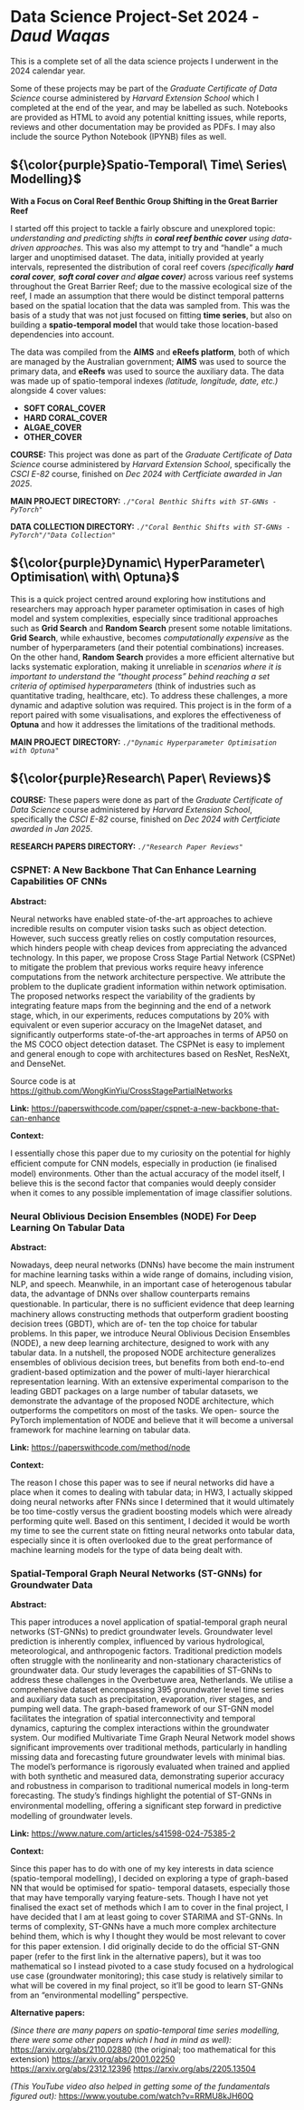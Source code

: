 # Data Science Project-Set 2024 - *Daud Waqas*

This is a complete set of all the data science projects I underwent in the 2024 calendar year. 

Some of these projects may be part of the *Graduate Certificate of Data Science* course administered by *Harvard Extension School* which I completed at the end of the year, and may be labelled as such. Notebooks are provided as HTML to avoid any potential knitting issues, while reports, reviews and other documentation may be provided as PDFs. I may also include the source Python Notebook (IPYNB) files as well.

## ${\color{purple}Spatio-Temporal\ Time\ Series\ Modelling}$
**With a Focus on Coral Reef Benthic Group Shifting in the Great Barrier Reef**

I started off this project to tackle a fairly obscure and unexplored topic: *understanding and predicting shifts in **coral reef benthic cover** using data-driven approaches*. This was also my attempt to try and “handle” a much larger and unoptimised dataset. The data, initially provided at yearly intervals, represented the distribution of coral reef covers *(specifically **hard coral cover**, **soft coral cover** and **algae cover**)* across various reef systems throughout the Great Barrier Reef; due to the massive ecological size of the reef, I made an assumption that there would be distinct temporal patterns based on the spatial location that the data was sampled from. This was the basis of a study that was not just focused on fitting **time series**, but also on building a **spatio-temporal model** that would take those location-based dependencies into account.

The data was compiled from the **AIMS** and **eReefs platform**, both of which are managed by the Australian government; **AIMS** was used to source the primary data, and **eReefs** was used to source the auxiliary data. The data was made up of spatio-temporal indexes *(latitude, longitude, date, etc.)* alongside 4 cover values:

* **SOFT CORAL_COVER**
* **HARD CORAL_COVER**
* **ALGAE_COVER**
* **OTHER_COVER**

**COURSE:** This project was done as part of the *Graduate Certificate of Data Science* course administered by *Harvard Extension School*, specifically the *CSCI E-82* course, finished on *Dec 2024 with Certficiate awarded in Jan 2025*.

**MAIN PROJECT DIRECTORY:** *`./"Coral Benthic Shifts with ST-GNNs - PyTorch"`*

**DATA COLLECTION DIRECTORY:** *`./"Coral Benthic Shifts with ST-GNNs - PyTorch"/"Data Collection"`*

## ${\color{purple}Dynamic\ HyperParameter\ Optimisation\ with\ Optuna}$

This is a quick project centred around exploring how institutions and researchers may approach hyper parameter optimisation in cases of high model and system complexities, especially since traditional approaches such as **Grid Search** and **Random Search** present some notable limitations. **Grid Search**, while exhaustive, becomes *computationally expensive* as the number of hyperparameters (and their potential combinations) increases. On the other hand, **Random Search** provides a more efficient alternative but lacks systematic exploration, making it unreliable in *scenarios where it is important to understand the “thought process” behind reaching a set criteria of optimised hyperparameters* (think of industries such as quantitative trading, healthcare, etc). To address these challenges, a more dynamic and adaptive solution was required. This project is in the form of a report paired with some visualisations, and explores the effectiveness of **Optuna** and how it addresses the limitations of the traditional methods.

**MAIN PROJECT DIRECTORY:** *`./"Dynamic Hyperparameter Optimisation with Optuna"`*

## ${\color{purple}Research\ Paper\ Reviews}$

**COURSE:** These papers were done as part of the *Graduate Certificate of Data Science* course administered by *Harvard Extension School*, specifically the *CSCI E-82* course, finished on *Dec 2024 with Certficiate awarded in Jan 2025*.

**RESEARCH PAPERS DIRECTORY:** *`./"Research Paper Reviews"`*

### CSPNET: A New Backbone That Can Enhance Learning Capabilities OF CNNs

**Abstract:**

Neural networks have enabled state-of-the-art approaches to achieve incredible results on computer vision tasks such as object detection. However, such success greatly relies on costly computation resources, which hinders people with cheap devices from appreciating the advanced technology. In this paper, we propose Cross Stage Partial Network (CSPNet) to mitigate the problem that previous works require heavy inference computations from the network architecture perspective. We attribute the problem to the duplicate gradient information within network optimisation. The proposed networks respect the variability of the gradients by integrating feature maps from the beginning and the end of a network stage, which, in our experiments, reduces computations by 20% with equivalent or even superior accuracy on the ImageNet dataset, and significantly outperforms state-of-the-art approaches in terms of AP50 on the MS COCO object detection dataset. The CSPNet is easy to implement and general enough to cope with architectures based on ResNet, ResNeXt, and DenseNet.

Source code is at https://github.com/WongKinYiu/CrossStagePartialNetworks

**Link:** https://paperswithcode.com/paper/cspnet-a-new-backbone-that-can-enhance

**Context:** 

I essentially chose this paper due to my curiosity on the potential for highly eﬃcient compute for CNN models, especially in production (ie finalised model) environments. Other than the actual accuracy of the model itself, I believe this is the second factor that companies would deeply consider when it comes to any possible implementation of image classifier solutions.

### Neural Oblivious Decision Ensembles (NODE) For Deep Learning On Tabular Data

**Abstract:**

Nowadays, deep neural networks (DNNs) have become the main instrument for machine learning tasks within a wide range of domains, including vision, NLP, and speech. Meanwhile, in an important case of heterogenous tabular data, the advantage of DNNs over shallow counterparts remains questionable. In particular, there is no suﬃcient evidence that deep learning machinery allows constructing methods that outperform gradient boosting decision trees (GBDT), which are of- ten the top choice for tabular problems. In this paper, we introduce Neural Oblivious Decision Ensembles (NODE), a new deep learning architecture, designed to work with any tabular data. In a nutshell, the proposed NODE architecture generalizes ensembles of oblivious decision trees, but benefits from both end-to-end gradient-based optimization and the power of multi-layer hierarchical representation learning. With an extensive experimental comparison to the leading GBDT packages on a large number of tabular datasets, we demonstrate the advantage of the proposed NODE architecture, which outperforms the competitors on most of the tasks. We open- source the PyTorch implementation of NODE and believe that it will become a universal framework for machine learning on tabular data.

**Link:** https://paperswithcode.com/method/node

**Context:** 

The reason I chose this paper was to see if neural networks did have a place when it comes to dealing with tabular data; in HW3, I actually skipped doing neural networks after FNNs since I determined that it would ultimately be too time-costly versus the gradient boosting models which were already performing quite well. Based on this sentiment, I decided it would be worth my time to see the current state on fitting neural networks onto tabular data, especially since it is often overlooked due to the great performance of machine learning models for the type of data being dealt with.

### Spatial-Temporal Graph Neural Networks (ST-GNNs) for Groundwater Data

**Abstract:**

This paper introduces a novel application of spatial-temporal graph neural networks (ST-GNNs) to predict groundwater levels. Groundwater level prediction is inherently complex, influenced by various hydrological, meteorological, and anthropogenic factors. Traditional prediction models often struggle with the nonlinearity and non-stationary characteristics of groundwater data. Our study leverages the capabilities of ST-GNNs to address these challenges in the Overbetuwe area, Netherlands. We utilise a comprehensive dataset encompassing 395 groundwater level time series and auxiliary data such as precipitation, evaporation, river stages, and pumping well data. The graph-based framework of our ST-GNN model facilitates the integration of spatial interconnectivity and temporal dynamics, capturing the complex interactions within the groundwater system. Our modified Multivariate Time Graph Neural Network model shows significant improvements over traditional methods, particularly in handling missing data and forecasting future groundwater levels with minimal bias. The model’s performance is rigorously evaluated when trained and applied with both synthetic and measured data, demonstrating superior accuracy and robustness in comparison to traditional numerical models in long-term forecasting. The study’s findings highlight the potential of ST-GNNs in environmental modelling, oﬀering a significant step forward in predictive modelling of groundwater levels.

**Link:** https://www.nature.com/articles/s41598-024-75385-2

**Context:** 

Since this paper has to do with one of my key interests in data science (spatio-temporal modelling), I decided on exploring a type of graph-based NN that would be optimised for spatio- temporal datasets, especially those that may have temporally varying feature-sets. Though I have not yet finalised the exact set of methods which I am to cover in the final project, I have decided that I am at least going to cover STARIMA and ST-GNNs. In terms of complexity, ST-GNNs have a much more complex architecture behind them, which is why I thought they would be most relevant to cover for this paper extension. I did originally decide to do the oﬃcial ST-GNN paper (refer to the first link in the alternative papers), but it was too mathematical so I instead pivoted to a case study focused on a hydrological use case (groundwater monitoring); this case study is relatively similar to what will be covered in my final project, so it’ll be good to learn ST-GNNs from an “environmental modelling” perspective.

**Alternative papers:**

*(Since there are many papers on spatio-temporal time series modelling, there were some other papers which I had in mind as well):*
https://arxiv.org/abs/2110.02880 (the original; too mathematical for this extension)
https://arxiv.org/abs/2001.02250
https://arxiv.org/abs/2312.12396
https://arxiv.org/abs/2205.13504

*(This YouTube video also helped in getting some of the fundamentals figured out):*
https://www.youtube.com/watch?v=RRMU8kJH60Q